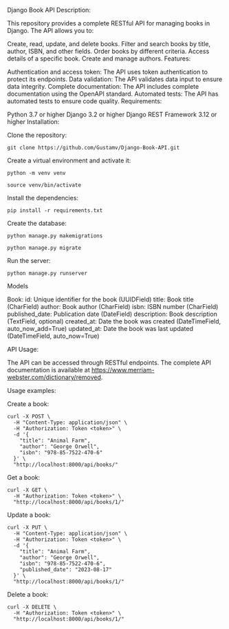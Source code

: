Django Book API
Description:

This repository provides a complete RESTful API for managing books in Django. The API allows you to:

Create, read, update, and delete books.
Filter and search books by title, author, ISBN, and other fields.
Order books by different criteria.
Access details of a specific book.
Create and manage authors.
Features:

Authentication and access token: The API uses token authentication to protect its endpoints.
Data validation: The API validates data input to ensure data integrity.
Complete documentation: The API includes complete documentation using the OpenAPI standard.
Automated tests: The API has automated tests to ensure code quality.
Requirements:

Python 3.7 or higher
Django 3.2 or higher
Django REST Framework 3.12 or higher
Installation:

Clone the repository:
```
git clone https://github.com/Gustamv/Django-Book-API.git
```
Create a virtual environment and activate it:
```
python -m venv venv

source venv/bin/activate
```
Install the dependencies:
```
pip install -r requirements.txt
```
Create the database:
```
python manage.py makemigrations

python manage.py migrate
```
Run the server:
```
python manage.py runserver
```
Models

Book:
id: Unique identifier for the book (UUIDField)
title: Book title (CharField)
author: Book author (CharField)
isbn: ISBN number (CharField)
published_date: Publication date (DateField)
description: Book description (TextField, optional)
created_at: Date the book was created (DateTimeField, auto_now_add=True)
updated_at: Date the book was last updated (DateTimeField, auto_now=True)

API Usage:

The API can be accessed through RESTful endpoints. The complete API documentation is available at https://www.merriam-webster.com/dictionary/removed.

Usage examples:

Create a book:
```
curl -X POST \
  -H "Content-Type: application/json" \
  -H "Authorization: Token <token>" \
  -d '{
    "title": "Animal Farm",
    "author": "George Orwell",
    "isbn": "978-85-7522-470-6"
  }' \
  "http://localhost:8000/api/books/"
```
Get a book:
```
curl -X GET \
  -H "Authorization: Token <token>" \
  "http://localhost:8000/api/books/1/"
```
Update a book:
```
curl -X PUT \
  -H "Content-Type: application/json" \
  -H "Authorization: Token <token>" \
  -d '{
    "title": "Animal Farm",
    "author": "George Orwell",
    "isbn": "978-85-7522-470-6",
    "published_date": "2023-08-17"
  }' \
  "http://localhost:8000/api/books/1/"
```
Delete a book:
```
curl -X DELETE \
  -H "Authorization: Token <token>" \
  "http://localhost:8000/api/books/1/"
```
